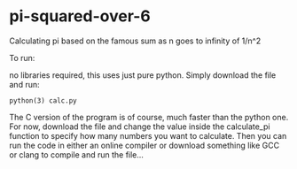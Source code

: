 # pi-squared-over-6
Calculating pi based on the famous sum as n goes to infinity of 1/n^2

To run:

no libraries required, this uses just pure python. Simply download the file and run:

`python(3) calc.py`

The C version of the program is of course, much faster than the python one. For now, download the file and change the value inside the calculate_pi function to specify how
many numbers you want to calculate. Then you can run the code in either an online compiler or download something like GCC or clang to compile and run the file...
